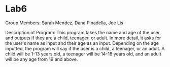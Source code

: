 # Lab6

Group Members: Sarah Mendez, Dana Pinadella, Joe Lis

Description of Program: This program takes the name and age of the user, and outputs if they are a child, teenager, or adult. 
In more detail, it asks for the user's name as input and their age as an input. Depending on the age inputted, the program will say if the user is a child, 
a teenager, or an adult. A child will be 1-13 years old, a teenager will be 14-18 years old, and an adult will be any age from 19 and above.
